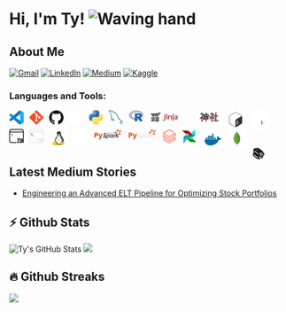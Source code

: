 # Hi, I'm Ty! <img src='https://em-content.zobj.net/source/animated-noto-color-emoji/356/waving-hand_medium-dark-skin-tone_1f44b-1f3fe_1f3fe.gif' width='34px' height='34px' alt='Waving hand'>

## About Me

<left>
<!--Gmail icon-->
<a href='mailto:tyrell.rawls@gmail.com' target='_blank'>
<img alt='Gmail' src='https://img.shields.io/badge/gmail-%23C61D19?style=for-the-badge&logo=gmail&logoColor=white'/></a>
<!--LinkedIn icon-->
<a href='https://www.linkedin.com/in/tyrellrawls' target='_blank'>
<img alt='LinkedIn' src='https://img.shields.io/badge/linkedin-blue?style=for-the-badge&logo=linkedin'/></a>
<!--Medium icon-->
<a href='https://tyrawls.medium.com' target='_blank'>
<img alt='Medium' src='https://img.shields.io/badge/medium-black?style=for-the-badge&logo=medium'/></a>
<!--Kaggle icon-->
<a href='https://www.kaggle.com/tyrawls' target='_blank'>
<img alt='Kaggle' src='https://img.shields.io/badge/kaggle-%231BC0FF?style=for-the-badge&logo=kaggle&logoColor=white'/></a>
</left>

### Languages and Tools:
[<img align='left' alt='Visual Studio Code' width='26px' src='./img/vscode.svg' style='padding-right:10px;'/>](https://code.visualstudio.com/)
[<img align='left' alt='Git' width='26px' src='./img/git.svg' style='padding-right:10px;'/>](https://git-scm.com/)
[<img align='left' alt='GitHub' width='26px' src='./img/github_light.png' style='padding-right:10px;'/>](https://www.github.com#gh-light-mode-only)
[<img align='left' alt='GitHub' width='26px' src='./img/github_dark.png' style='padding-right:10px;'/>](https://www.github.com#gh-dark-mode-only)
[<img align='left' alt='Python' width='26px' src='./img/python.png' style='padding-right:10px;'/>](https://www.python.org)
[<img align='left' alt='MySQL' width='26px' src='./img/mysql.png' style='padding-right:10px;'/>](https://www.mysql.com)
[<img align='left' alt='R Programming' width='26px' src='./img/r.png' style='padding-right:10px;'/>](https://www.r-project.org/about.html)
[<img align='left' alt='Jinja' width='60px' src='./img/jinja_light.svg' style='padding-right:10px;'/>](https://jinja.palletsprojects.com/en/3.1.x#gh-light-mode-only)
[<img align='left' alt='Jinja' width='60px' src='./img/jinja_dark.png' style='padding-right:10px;'/>](https://jinja.palletsprojects.com/en/3.1.x#gh-dark-mode-only)
[<img align='left' alt='Bash' width='34px' src='./img/bash_light.svg' style='padding-right:10px;'/>](https://www.gnu.org/software/bash#gh-light-mode-only)
[<img align='left' alt='Bash' width='34px' src='./img/bash_dark.svg' style='padding-right:10px;'/>](https://www.gnu.org/software/bash#gh-dark-mode-only)
[<img align='left' alt='Z shell' width='26px' src='./img/zshell_light.png' style='padding-right:10px;'/>](https://zsh.sourceforge.io#gh-light-mode-only)
[<img align='left' alt='Z shell' width='26px' src='./img/zshell_dark.png' style='padding-right:10px;'/>](https://zsh.sourceforge.io#gh-dark-mode-only)
[<img align='left' alt='Linux' width='34px' src='./img/linux_light.svg' style='padding-right:10px;'/>](https://kernel.org#gh-light-mode-only)
[<img align='left' alt='Linux' width='26px' src='./img/linux_dark.png' style='padding-right:10px;'/>](https://kernel.org#gh-dark-mode-only)
[<img align='left' alt='PySpark' width='52px' src='./img/pyspark_light.png' style='padding-right:10px;'/>](https://spark.apache.org/docs/latest/api/python/index.html#gh-light-mode-only)
[<img align='left' alt='PySpark' width='52px' src='./img/pyspark_dark.png' style='padding-right:10px;'/>](https://spark.apache.org/docs/latest/api/python/index.html#gh-dark-mode-only)
[<img align='left' alt='Databricks' width='26px' src='./img/databricks.png' style='padding-right:10px;'/>](https://www.databricks.com)
[<img align='left' alt='Airflow' width='26px' src='./img/airflow.svg' style='padding-right:10px;'/>](https://airflow.apache.org)
[<img align='left' alt='Docker' width='38px' src='./img/docker.svg' style='padding-right:10px;'/>](https://www.docker.com)
[<img align='left' alt='MongoDB' width='33px' src='./img/mongodb.svg' style='padding-right:10px;'/>](https://www.mongodb.com)













<!-- <a href='https://code.visualstudio.com/' target='_blank'>
<img align='left' alt='Visual Studio Code' width='26px' src='https://cdn.jsdelivr.net/gh/devicons/devicon/icons/vscode/vscode-original.svg' style='padding-right:10px;'/></a>

<a href='https://github.com' target='_blank'>
<img align="left" alt="GitHub" width="26px" src="https://user-images.githubusercontent.com/3369400/139447912-e0f43f33-6d9f-45f8-be46-2df5bbc91289.png" style="padding-right:10px;"/></a>

<a href='https://github.com' target='_blank'>
<img align="left" alt="GitHub" width="26px" src="https://user-images.githubusercontent.com/3369400/139448065-39a229ba-4b06-434b-bc67-616e2ed80c8f.png" style="padding-right:10px;"/></a> -->

<br />
<br />


<!-- ## 💼 Technical Skills
![](https://img.shields.io/badge/Python-3776AB?style=flat&logo=python&logoColor=white)
![](https://img.shields.io/badge/PostgreSQL-336791?style=flat&logo=postgresql&logoColor=white)
![](https://img.shields.io/badge/MySQL-4479A1?style=flat&logo=mysql&logoColor=white)
![](https://img.shields.io/badge/MongoDB-47A248?style=flat&logo=mongodb&logoColor=white)
![](https://img.shields.io/badge/AWS-232F3E?style=flat&logo=amazon-aws&logoColor=white)
![](https://img.shields.io/badge/Docker-2496ED?style=flat&logo=docker&logoColor=white)
![](https://img.shields.io/badge/Git-F05032?style=flat&logo=git&logoColor=white)
![](https://img.shields.io/badge/dbt-FF6F61?style=flat&logo=dbt&logoColor=white)
![](https://img.shields.io/badge/Spark-E25A1C?style=flat&logo=apache-spark&logoColor=white)
![](https://img.shields.io/badge/Databricks-FF3621?style=flat&logo=databricks&logoColor=white)
![](https://img.shields.io/badge/Machine_Learning-FF6F61?style=flat&logoColor=white)
![](https://img.shields.io/badge/Airflow-017CEE?style=flat&logo=apache-airflow&logoColor=white)
![](https://img.shields.io/badge/Power_BI-F2C811?style=flat&logo=microsoft-power-bi&logoColor=white)
![](https://img.shields.io/badge/Tableau-E97627?style=flat&logo=tableau&logoColor=white)
![](https://img.shields.io/badge/Looker-000000?style=flat&logo=looker&logoColor=white)
![](https://img.shields.io/badge/Azure-0078D4?style=flat&logo=microsoft) -->

## 📚 Latest Medium Stories
<!-- MEDIUM-STORY-LIST:START -->
- [Engineering an Advanced ELT Pipeline for Optimizing Stock Portfolios](https://medium.com/@tyrawls/engineering-an-advanced-elt-pipeline-for-optimizing-stock-portfolios-ee8a5d1fa5dc)
<!-- MEDIUM-STORY-LIST:END -->

## ⚡ Github Stats
![Ty's GitHub Stats](https://github-readme-stats.vercel.app/api?username=tyrawls&count_private=true&theme=codeSTACKr&hide=contribs,prs)
<img height="180em" src="https://github-readme-stats.vercel.app/api/top-langs/?username=tyrawls&show_icons=true&hide_border=true&theme=codeSTACKr&layout=compact&hide_progress=true&langs_count=10"/>

## 🔥 Github Streaks</b></summary>
<img height="180em" src="https://github-readme-streak-stats.herokuapp.com/?user=tyrawls&hide_border=true&theme=codeSTACKr" />


<!-- <details>
  <summary>:zap: GitHub Stats</summary>

  ![Ty's GitHub Stats](https://github-readme-stats.vercel.app/api?username=tyrawls&count_private=true&theme=codeSTACKr&hide=contribs,prs)

  <img height="180em" src="https://github-readme-stats.vercel.app/api/top-langs/?username=tyrawls&show_icons=true&hide_border=true&theme=codeSTACKr&layout=compact&hide_progress=true&langs_count=10"/>
  <img height="180em" src="https://github-readme-streak-stats.herokuapp.com/?user=tyrawls&hide_border=true&theme=codeSTACKr" />

  
</details> -->

